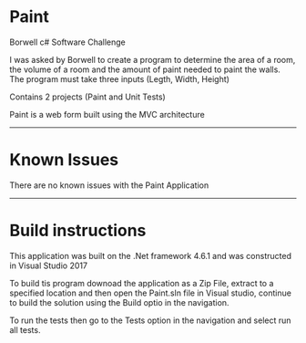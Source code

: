 # Paint
Borwell c# Software Challenge

I was asked by Borwell to create a program to determine the area of a room, the volume of a room and the amount of paint needed to paint the walls.
The program must take three inputs (Legth, Width, Height)

Contains 2 projects (Paint and Unit Tests)

Paint is a web form built using the MVC architecture

----------------------------------------------------------------------------------------------------------------------------------------
# Known Issues

There are no known issues with the Paint Application

-----------------------------------------------------------------------------------------------------------------------------------------
# Build instructions

This application was built on the .Net framework 4.6.1 and was constructed in Visual Studio 2017

To build tis program downoad the application as a Zip File, extract to a specified location and then open the Paint.sln file in Visual studio, continue to build the solution using the Build optio in the navigation.

To run the tests then go to the Tests option in the navigation and select run all tests.

